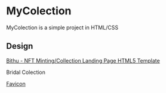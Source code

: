# MyColection

MyColection is a simple project in HTML/CSS

## Design

[Bithu - NFT Minting/Collection Landing Page HTML5 Template](https://themeforest.net/item/bithu-nft-mintingcollection-landing-page-html5-template/37520915)

Bridal Colection

[Favicon](https://www.flaticon.com/free-icon/library_224595)
